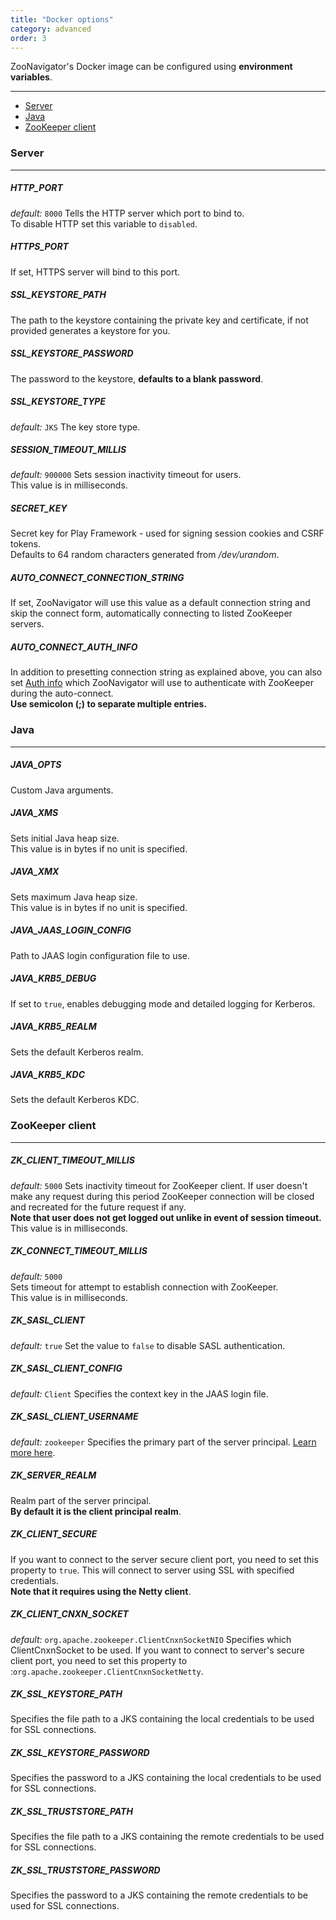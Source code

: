 ```yaml
---
title: "Docker options"
category: advanced
order: 3
---
```


ZooNavigator's Docker image can be configured using **environment variables**.  

---

* [Server](#server)
* [Java](#java)
* [ZooKeeper client](#zookeeper-client)


### Server

---

##### HTTP_PORT
*default:* ``8000``
Tells the HTTP server which port to bind to.  
To disable HTTP set this variable to ``disabled``.


##### HTTPS_PORT
If set, HTTPS server will bind to this port.


##### SSL_KEYSTORE_PATH
The path to the keystore containing the private key and certificate, if not provided generates a keystore for you.


##### SSL_KEYSTORE_PASSWORD
The password to the keystore, **defaults to a blank password**.


##### SSL_KEYSTORE_TYPE
*default:* ``JKS``
The key store type.


##### SESSION_TIMEOUT_MILLIS
*default:* ``900000``
Sets session inactivity timeout for users.  
This value is in milliseconds.


##### SECRET_KEY
Secret key for Play Framework - used for signing session cookies and CSRF tokens.  
Defaults to 64 random characters generated from */dev/urandom*.


##### AUTO_CONNECT_CONNECTION_STRING
If set, ZooNavigator will use this value as a default connection string and skip
the connect form, automatically connecting to listed ZooKeeper servers.


##### AUTO_CONNECT_AUTH_INFO
In addition to presetting connection string as explained above, you can also
set [Auth info]({{site.baseurl}}/help/faqs/#what-should-i-fill-in-for-auth-username-and-auth-password) which ZooNavigator will use to authenticate with ZooKeeper
during the auto-connect.  
**Use semicolon (;) to separate multiple entries.**


### Java

---

##### JAVA_OPTS
Custom Java arguments.


##### JAVA_XMS
Sets initial Java heap size.  
This value is in bytes if no unit is specified.


##### JAVA_XMX
Sets maximum Java heap size.  
This value is in bytes if no unit is specified.


##### JAVA_JAAS_LOGIN_CONFIG
Path to JAAS login configuration file to use.


##### JAVA_KRB5_DEBUG
If set to ``true``, enables debugging mode and detailed logging for Kerberos.


##### JAVA_KRB5_REALM
Sets the default Kerberos realm.


##### JAVA_KRB5_KDC
Sets the default Kerberos KDC.


### ZooKeeper client

---


##### ZK_CLIENT_TIMEOUT_MILLIS
*default:* ``5000``
Sets inactivity timeout for ZooKeeper client. If user doesn't make any request during this period ZooKeeper connection will be closed and recreated for the future request if any.  
**Note that user does not get logged out unlike in event of session timeout.**  
This value is in milliseconds.


##### ZK_CONNECT_TIMEOUT_MILLIS
*default:* ``5000``  
Sets timeout for attempt to establish connection with ZooKeeper.  
This value is in milliseconds.


##### ZK_SASL_CLIENT
*default:* ``true``
Set the value to ``false`` to disable SASL authentication.


##### ZK_SASL_CLIENT_CONFIG
*default:* ``Client``
Specifies the context key in the JAAS login file.


##### ZK_SASL_CLIENT_USERNAME
*default:* ``zookeeper``
Specifies the primary part of the server principal. [Learn more here](https://zookeeper.apache.org/doc/r3.5.2-alpha/zookeeperProgrammers.html#sc_java_client_configuration).


##### ZK_SERVER_REALM
Realm part of the server principal.  
**By default it is the client principal realm**.


##### ZK_CLIENT_SECURE
If you want to connect to the server secure client port, you need to set this property to ``true``.
This will connect to server using SSL with specified credentials.  
**Note that it requires using the Netty client**.


##### ZK_CLIENT_CNXN_SOCKET
*default:* ``org.apache.zookeeper.ClientCnxnSocketNIO``
Specifies which ClientCnxnSocket to be used. If you want to connect to server's secure client port, you need to set this property to :``org.apache.zookeeper.ClientCnxnSocketNetty``.


##### ZK_SSL_KEYSTORE_PATH
Specifies the file path to a JKS containing the local credentials to be used for SSL connections.


##### ZK_SSL_KEYSTORE_PASSWORD
Specifies the password to a JKS containing the local credentials to be used for SSL connections.


##### ZK_SSL_TRUSTSTORE_PATH
Specifies the file path to a JKS containing the remote credentials to be used for SSL connections.


##### ZK_SSL_TRUSTSTORE_PASSWORD
Specifies the password to a JKS containing the remote credentials to be used for SSL connections.
